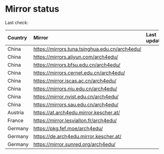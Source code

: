 <script src="./time.js"></script>
# Mirror status
Last check: <script type="text/javascript">localize(1703319662.3211288);</script>

|Country|Mirror|Last update|
|:------|:-----|:----------|
|China|https://mirrors.tuna.tsinghua.edu.cn/arch4edu/|<script type="text/javascript">localize(1703313176);</script>|
|China|https://mirrors.aliyun.com/arch4edu/|<script type="text/javascript">localize(1703226817);</script>|
|China|https://mirrors.bfsu.edu.cn/arch4edu/|<script type="text/javascript">localize(1703226817);</script>|
|China|https://mirrors.cernet.edu.cn/arch4edu/|<script type="text/javascript">localize(1703226817);</script>|
|China|https://mirror.iscas.ac.cn/arch4edu/|<script type="text/javascript">localize(1703226817);</script>|
|China|https://mirrors.nju.edu.cn/arch4edu/|<script type="text/javascript">localize(1703226817);</script>|
|China|https://mirror.nyist.edu.cn/arch4edu/|<script type="text/javascript">localize(1703226817);</script>|
|China|https://mirrors.sau.edu.cn/arch4edu/|<script type="text/javascript">localize(1703226817);</script>|
|Austria|https://at.arch4edu.mirror.kescher.at/|<script type="text/javascript">localize(1703313176);</script>|
|France|https://mirror.lesviallon.fr/arch4edu/|<script type="text/javascript">localize(1703226817);</script>|
|Germany|https://pkg.fef.moe/arch4edu/|<script type="text/javascript">localize(1703313176);</script>|
|Germany|https://de.arch4edu.mirror.kescher.at/|<script type="text/javascript">localize(1703313176);</script>|
|Germany|https://mirror.sunred.org/arch4edu/|<script type="text/javascript">localize(1703313176);</script>|

<script src="./tablefilter/tablefilter.js"></script>
<script src="./table.js"></script>